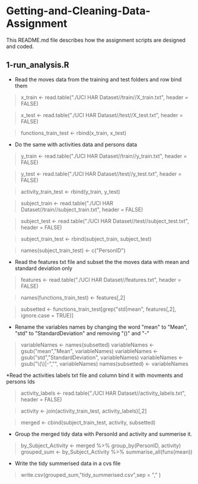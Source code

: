 # Getting-and-Cleaning-Data-Assignment

This README.md file describes how the assignment scripts are designed and coded.

## 1-run_analysis.R

* Read the moves data from the training and test folders and row bind them

> x_train <- read.table("./UCI HAR Dataset//train//X_train.txt", header = FALSE)

> x_test <- read.table("./UCI HAR Dataset//test//X_test.txt", header = FALSE)

> functions_train_test <- rbind(x_train, x_test)


* Do the same with activities data and persons data

> y_train <- read.table("./UCI HAR Dataset//train//y_train.txt", header = FALSE)

> y_test <- read.table("./UCI HAR Dataset//test//y_test.txt", header = FALSE)

> activity_train_test <- rbind(y_train, y_test)


> subject_train <- read.table("./UCI HAR Dataset//train//subject_train.txt", header = FALSE)

> subject_test <- read.table("./UCI HAR Dataset//test//subject_test.txt", header = FALSE)

> subject_train_test <- rbind(subject_train, subject_test)

> names(subject_train_test) <- c("PersonID")


* Read the features txt file and subset the the moves data with mean and standard deviation only

> features <- read.table("./UCI HAR Dataset//features.txt", header = FALSE)

> names(functions_train_test) <- features[,2]

> subsetted <- functions_train_test[grep("std|mean", features[,2], ignore.case = TRUE)]

* Rename the variables names by changing the word "mean" to "Mean", "std" to "StandardDeviation" and removing "()" and "-"

> variableNames <- names(subsetted)
> variableNames <- gsub("mean","Mean", variableNames)
> variableNames <- gsub("std","StandardDeviation", variableNames)
> variableNames <- gsub("\\(\\)|-","", variableNames)
> names(subsetted) <- variableNames


*Read the activities labels txt file and column bind it with movments and persons Ids

> activity_labels <- read.table("./UCI HAR Dataset//activity_labels.txt", header = FALSE)

>activity <- join(activity_train_test, activity_labels)[,2]

> merged <- cbind(subject_train_test, activity, subsetted)

* Group the merged tidy data with PersonId and activity and summerise it.

> by_Subject_Activity <- merged %>% group_by(PersonID, activity)
grouped_sum <- by_Subject_Activity %>% summarise_all(funs(mean))


* Write the tidy summerised data in a cvs file

> write.csv(grouped_sum,"tidy_summerised.csv",sep = "," )
 